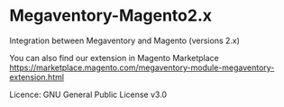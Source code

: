 # Megaventory-Magento2.x
Integration between Megaventory and Magento (versions 2.x)

You can also find our extension in Magento Marketplace 
https://marketplace.magento.com/megaventory-module-megaventory-extension.html

Licence: GNU General Public License v3.0

